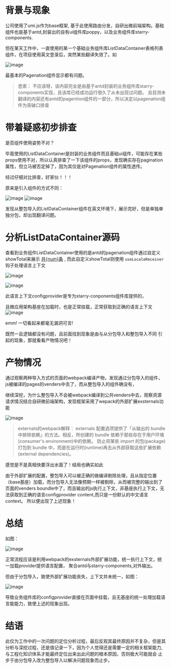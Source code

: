 # 背景与现象


公司使用了umi.js作为base框架, 基于此使用路由分发，自研出微前端架构。基础组件也是基于antd,封装出的自有ui组件库poppy，以及业务组件库starry-components.

但在某天工作中，一直使用的某一个基础业务组件库ListDataContainer表格列表组件，在项目使用英文登录后，突然某些翻译失效了。如

![image](https://github.com/user-attachments/assets/50511d5b-d340-4035-853e-970175d4b272)

最基本的Pagenation组件显示都有问题。

> 思索：
> 不应该呀，该内容完全是由基于antd封装的业务组件库starry-components实现，且该库已经成功运行很久了从未出现过问题。
> 且目测未翻译的内容还有antd的pagention组件的一部分，所以决定以pagenation组件为突破口排查



# 带着疑惑初步排查

是否组件使用姿势不对？

毕竟使用的ListDataContainer是封装的业务组件而且基础ui组件，可能存在某些props使用不对，所以认真排查了一下该组件的props，发现确实存在pagination属性，但立马被否定掉了，因为其仅是对Pagenation组件的属性透传。

经过仔细对比排查，好家伙！！！

原来是引入组件的方式不同：

![image](https://github.com/user-attachments/assets/bf2af8e1-360a-4309-9426-79270bb9208e)
![image](https://github.com/user-attachments/assets/1a074901-215d-4c75-82f8-241bd4876c92)

发现从整包导入的ListDataContainer组件在英文环境下，展示完好，但是单独单独分包，却出现翻译问题。



# 分析ListDataContainer源码

查看到业务组件ListDataContainer使用的是antd的pagenation组件通过自定义showTotal来展示 [共{num}条]() , 而此自定义showTotal则使用 `useLocaleReceiver` 钩子处理语言上下文

![image](https://github.com/user-attachments/assets/98cf0fd5-9ce6-48d1-bc62-15b7fb0d79b9)

![image](https://github.com/user-attachments/assets/36495fe0-c3ac-49e4-97f3-6c2f603d02ae)

此语言上下文configprovider是专为starry-conponents组件库提供的，

且微应用架构基座在加载时，也是正常挂载，正常获取到正确的语言上下文
![image](https://github.com/user-attachments/assets/43f418e1-86cc-44ab-9c9f-b51e4ee9dc65)



emm!  一切看起来都毫无漏洞可言!

既然一且逻辑都没有问题，且前面找到现象是由与从分包导入和整包导入不同 引起的现象，那就看看产物情况吧！



# 产物情况

通过观察两种导入方式的页面的webpack编译产物，发现通过分包导入的组件，js被编译的pages的venders中去了，而从整包导入的组件确没有，

继续深挖，为什么整包导入不会被webpack编译到公共venders中去，观察资源请求情况结合自研微前端架构，发现框架采用了wepack的外部扩展exsternals功能

![image](https://github.com/user-attachments/assets/4bb0719c-d0f3-4191-ba3d-cdc53eed1c20)


> externals的webpack解释： 
> externals 配置选项提供了「从输出的 bundle 中排除依赖」的方法。相反，所创建的 bundle 依赖于那些存在于用户环境(consumer's environment)中的依赖。
> 防止将某些 import 的包(package)打包到 bundle 中，而是在运行时(runtime)再去从外部获取这些扩展依赖(external dependencies)。

感觉是不是真相快要浮出水面了！结局也确实如此


由于外部扩展的配置，整包导入可以被正确的做编译剔除处理，且从指定位置（base基座）加载，而分包导入无法像预期一样被剔除，从而被完整的输出到了页面的venders boundle中了，而且输出的js执行上下文，非基座执行上下文，无法获取到正确的语言configprovider content,而只是一份默认的中文语言context。
所以便出现了上述现象！

# 总结

如图：

![image](https://github.com/user-attachments/assets/f9f43e9c-5106-45e0-866c-0ab2a9a37201)

正常流程应该是利用webpack的exsternals外部扩展功能，统一执行上下文，统一加载provider提供语言配置， 聚合antd与starry-components,对外输出。

但由于分包导入，致使外部扩展功能丧失，上下文并未统一，如图：

![image](https://github.com/user-attachments/assets/dd01be2a-3890-47eb-8da4-b7e95821512a)

导致业务组件库的configprovider直接在页面中挂载，且无基座的统一处理加载语言能能力，致使上述的现象出现。





# 结语

此仅为工作中的一次问题的定位分析过程，最后反观其最终原因并不复杂，但是其分析与深挖过程，还是值记录一下，因为个人觉得还是需要一定的相关框架能力,与工程化知识体系才能最终定位出来出此问题的根本原因，否则极大可能就会
止步于由分包导入改为整包导入以解决问题现象而止步。





